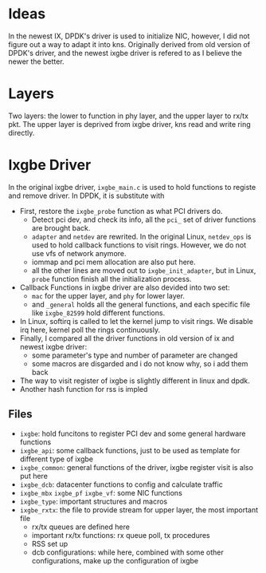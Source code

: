 # Ideas
In the newest IX, DPDK's driver is used to initialize NIC, however, I did not figure out a way to adapt it into kns.
Originally derived from old version of DPDK's driver, and the newest ixgbe driver is refered to as I believe the newer the better.

# Layers
Two layers: the lower to function in phy layer, and the upper layer to rx/tx pkt. The upper layer is deprived from ixgbe driver, kns 
read and write ring directly.

# Ixgbe Driver
In the original ixgbe driver, `ixgbe_main.c` is used to hold functions to registe and remove driver. In DPDK, it is substitute with 

- First, restore the `ixgbe_probe` function as what PCI drivers do.
  - Detect pci dev, and check its info, all the `pci_` set of driver functions are brought back.
  - `adapter` and `netdev` are rewrited. In the original Linux, `netdev_ops` is used to hold callback functions to visit rings. However, we do not use vfs of network anymore.
  - iommap and pci mem allocation are also put here.
  - all the other lines are moved out to `ixgbe_init_adapter`, but in Linux, `probe` function finish all the initialization process.
- Callback Functions in ixgbe driver are also devided into two set:
  - `mac` for the upper layer, and `phy` for lower layer.
  - and `_general` holds all the general functions, and each specific file like `ixgbe_82599` hold different functions.
- In Linux, softirq is called to let the kernel jump to visit rings. We disable irq here, kernel poll the rings continuously.
- Finally, I compared all the driver functions in old version of ix and newest ixgbe driver:
  - some parameter's type and number of parameter are changed
  - some macros are disgarded and i do not know why, so i add them back
- The way to visit register of ixgbe is slightly different in linux and dpdk.
- Another hash function for rss is impled

## Files
- `ixgbe`: hold funcitons to register PCI dev and some general hardware functions
- `ixgbe_api`: some callback functions, just to be used as template for different type of ixgbe
- `ixgbe_common`: general functions of the driver, ixgbe register visit is also put here
- `ixgbe_dcb`: datacenter functions to config and calculate traffic
- `ixgbe_mbx` `ixgbe_pf` `ixgbe_vf`: some NIC functions
- `ixgbe_type`: important structures and macros
- `ixgbe_rxtx`: the file to provide stream for upper layer, the most important file
  - rx/tx queues are defined here
  - important rx/tx functions: rx queue poll, tx procedures
  - RSS set up
  - dcb configurations: while here, combined with some other configurations, make up the configuration of ixgbe
